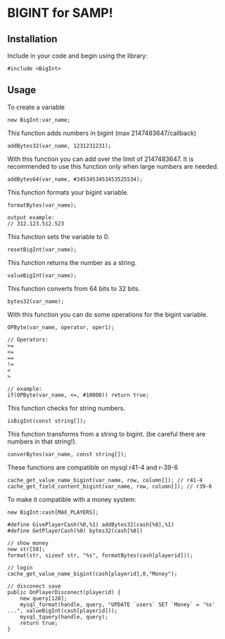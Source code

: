 # BIGINT for SAMP!

## Installation

Include in your code and begin using the library:

```pawn
#include <BigInt>
```
## Usage

To create a variable
```pawn
new BigInt:var_name;
```
This function adds numbers in bigint (max 2147483647/callback)
```pawn
addBytes32(var_name, 1231231231);
```

With this function you can add over the limit of 2147483647. It is recommended to use this function only when large numbers are needed.
```pawn
addBytes64(var_name, #3453453453453525534);
```

This function formats your bigint variable.
```pawn
formatBytes(var_name);

output example:
// 312.123.512.523
```

This function sets the variable to 0.
```pawn
resetBigInt(var_name);
```

This function returns the number as a string.
```pawn
valueBigInt(var_name);
```

This function converts from 64 bits to 32 bits.
```pawn
bytes32(var_name);
```

With this function you can do some operations for the bigint variable.
```pawn
OPByte(var_name, operator, oper1);

// Operators:
>=
<=
==
!=
<
>

// example:
if(OPByte(var_name, <=, #10000)) return true;
```

This function checks for string numbers.
```pawn
isBigInt(const string[]);
```

This function transforms from a string to bigint. (be careful there are numbers in that string!).
```pawn
converBytes(var_name, const string[]);
```
These functions are compatible on mysql r41-4 and r-39-6
```pawn
cache_get_value_name_bigint(var_name, row, column[]); // r41-4
cache_get_field_content_bigint(var_name, row, column[]); // r39-6
```

To make it compatible with a money system:
```pawn
new BigInt:cash[MAX_PLAYERS];

#define GivePlayerCash(%0,%1) addBytes32(cash[%0],%1)
#define GetPlayerCash(%0) bytes32(cash[%0])

// show money
new str[50];
format(str, sizeof str, "%s", formatBytes(cash[playerid]));

// login
cache_get_value_name_bigint(cash[playerid],0,"Money");

// disconect save
public OnPlayerDisconect(playerid) {
    new query[128];
    mysql_format(handle, query, "UPDATE `users` SET `Money` = '%s' ...", valueBigInt(cash[playerid]));
    mysql_tquery(handle, query);
    return true;
}

```
